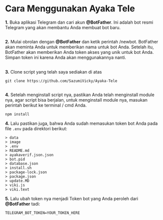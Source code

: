 # Cara Menggunakan Ayaka Tele

<p><b>1.</b> Buka aplikasi Telegram dan cari akun <b>@BotFather</b>. Ini adalah bot resmi Telegram yang akan membantu Anda membuat bot baru.</p>

##

<p><b>2.</b> Mulai obrolan dengan <b>@BotFather</b> dan ketik perintah /newbot. BotFather akan meminta Anda untuk memberikan nama untuk bot Anda. Setelah itu, BotFather akan memberikan Anda token akses yang unik untuk bot Anda. Simpan token ini karena Anda akan menggunakannya nanti.</p>

##

<p> <b>3.</b> Clone script yang telah saya sediakan di atas</p>

```
git clone https://github.com/SazumiVicky/Ayaka-Tele
```

##

<p><b>4.</b> Setelah menginstall script nya, pastikan Anda telah menginstall module nya, agar script bisa berjalan, untuk menginstall module nya, masukan perintah berikut ke terminal / cmd Anda.</p>

```
npm install
```
<p><b>4.</b> Lalu pastikan juga, bahwa Anda sudah memasukan token bot Anda pada file <code>.env</code> pada direktori berikut:</p>

```
> data
> image
> .env
> README.md
> ayakaverif.json.json
> bot.pid
> database.json
> install.sh
> package-lock.json
> package.json
> update.MD
> viki.js
> viki.text
```
<p><b>5.</b> Lalu ubah token nya menjadi Token bot yang Anda peroleh dari <b>@BotFather</b> tadi:
  
```
TELEGRAM_BOT_TOKEN=YOUR_TOKEN_HERE
```
